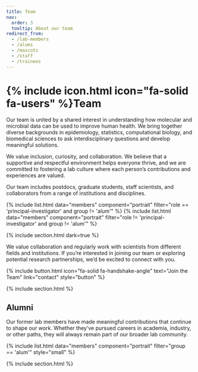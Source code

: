 ```yaml
---
title: Team
nav:
  order: 3
  tooltip: About our team
redirect_from:
  - /lab-members
  - /alums
  - /mascots
  - /staff
  - /trainees
---
```


# {% include icon.html icon="fa-solid fa-users" %}Team

Our team is united by a shared interest in understanding how molecular and microbial data can be used to improve human health. We bring together diverse backgrounds in epidemiology, statistics, computational biology, and biomedical sciences to ask interdisciplinary questions and develop meaningful solutions.

We value inclusion, curiosity, and collaboration. We believe that a supportive and respectful environment helps everyone thrive, and we are committed to fostering a lab culture where each person’s contributions and experiences are valued.

Our team includes postdocs, graduate students, staff scientists, and collaborators from a range of institutions and disciplines.

{% include list.html data="members" component="portrait" filter="role == 'principal-investigator' and group != 'alum'" %}
{% include list.html data="members" component="portrait" filter="role != 'principal-investigator' and group != 'alum'" %}

{% include section.html dark=true %}

We value collaboration and regularly work with scientists from different fields and institutions. If you’re interested in joining our team or exploring potential research partnerships, we’d be excited to connect with you.

{%
  include button.html
  icon="fa-solid fa-handshake-angle"
  text="Join the Team"
  link="contact"
  style="button"
%}

{% include section.html %}

## Alumni

Our former lab members have made meaningful contributions that continue to shape our work. Whether they’ve pursued careers in academia, industry, or other paths, they will always remain part of our broader lab community.

{% include list.html data="members" component="portrait" filter="group == 'alum'" style="small" %}

{% include section.html %}
